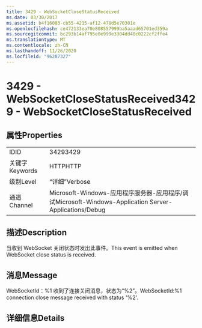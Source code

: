 ```yaml
---
title: 3429 - WebSocketCloseStatusReceived
ms.date: 03/30/2017
ms.assetid: b4f16083-cb55-4215-af12-478d5e70301e
ms.openlocfilehash: ce472133ea70e808557999ba5aaad65701ed359a
ms.sourcegitcommit: bc293b14af795e0e999e3304dd40c0222cf2ffe4
ms.translationtype: MT
ms.contentlocale: zh-CN
ms.lasthandoff: 11/26/2020
ms.locfileid: "96287327"
---
```

# <a name="3429---websocketclosestatusreceived"></a><span data-ttu-id="7edba-102">3429 - WebSocketCloseStatusReceived</span><span class="sxs-lookup"><span data-stu-id="7edba-102">3429 - WebSocketCloseStatusReceived</span></span>

## <a name="properties"></a><span data-ttu-id="7edba-103">属性</span><span class="sxs-lookup"><span data-stu-id="7edba-103">Properties</span></span>  
  
|||  
|-|-|  
|<span data-ttu-id="7edba-104">ID</span><span class="sxs-lookup"><span data-stu-id="7edba-104">ID</span></span>|<span data-ttu-id="7edba-105">3429</span><span class="sxs-lookup"><span data-stu-id="7edba-105">3429</span></span>|  
|<span data-ttu-id="7edba-106">关键字</span><span class="sxs-lookup"><span data-stu-id="7edba-106">Keywords</span></span>|<span data-ttu-id="7edba-107">HTTP</span><span class="sxs-lookup"><span data-stu-id="7edba-107">HTTP</span></span>|  
|<span data-ttu-id="7edba-108">级别</span><span class="sxs-lookup"><span data-stu-id="7edba-108">Level</span></span>|<span data-ttu-id="7edba-109">“详细”</span><span class="sxs-lookup"><span data-stu-id="7edba-109">Verbose</span></span>|  
|<span data-ttu-id="7edba-110">通道</span><span class="sxs-lookup"><span data-stu-id="7edba-110">Channel</span></span>|<span data-ttu-id="7edba-111">Microsoft-Windows-应用程序服务器-应用程序/调试</span><span class="sxs-lookup"><span data-stu-id="7edba-111">Microsoft-Windows-Application Server-Applications/Debug</span></span>|  
  
## <a name="description"></a><span data-ttu-id="7edba-112">描述</span><span class="sxs-lookup"><span data-stu-id="7edba-112">Description</span></span>  

 <span data-ttu-id="7edba-113">当收到 WebSocket 关闭状态时发出此事件。</span><span class="sxs-lookup"><span data-stu-id="7edba-113">This event is emitted when WebSocket close status is received.</span></span>  
  
## <a name="message"></a><span data-ttu-id="7edba-114">消息</span><span class="sxs-lookup"><span data-stu-id="7edba-114">Message</span></span>  

 <span data-ttu-id="7edba-115">WebSocketId：%1 收到了连接关闭消息，状态为“%2”。</span><span class="sxs-lookup"><span data-stu-id="7edba-115">WebSocketId:%1 connection close message received with status '%2'.</span></span>  
  
## <a name="details"></a><span data-ttu-id="7edba-116">详细信息</span><span class="sxs-lookup"><span data-stu-id="7edba-116">Details</span></span>
